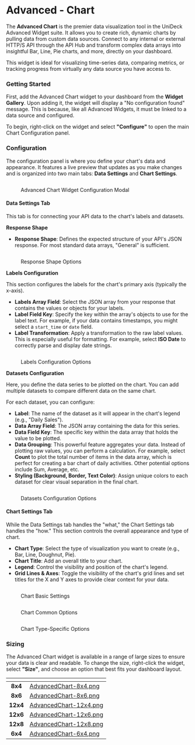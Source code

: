 # Advanced - Chart

The **Advanced Chart** is the premier data visualization tool in the UniDeck Advanced Widget suite. It allows you to create rich, dynamic charts by pulling data from custom data sources. Connect to any internal or external HTTP/S API through the API Hub and transform complex data arrays into insightful Bar, Line, Pie charts, and more, directly on your dashboard.

This widget is ideal for visualizing time-series data, comparing metrics, or tracking progress from virtually any data source you have access to.

### Getting Started

First, add the Advanced Chart widget to your dashboard from the **Widget Gallery**. Upon adding it, the widget will display a "No configuration found" message. This is because, like all Advanced Widgets, it must be linked to a data source and configured.

To begin, right-click on the widget and select **"Configure"** to open the main Chart Configuration panel.

### Configuration

The configuration panel is where you define your chart's data and appearance. It features a live preview that updates as you make changes and is organized into two main tabs: **Data Settings** and **Chart Settings**.

<figure><img src="../../.gitbook/assets/image (47).png" alt=""><figcaption><p>Advanced Chart Widget Configuration Modal</p></figcaption></figure>

#### Data Settings Tab

This tab is for connecting your API data to the chart's labels and datasets.

**Response Shape**

* **Response Shape**: Defines the expected structure of your API's JSON response. For most standard data arrays, "General" is sufficient.

<figure><img src="../../.gitbook/assets/image (48).png" alt=""><figcaption><p>Response Shape Options</p></figcaption></figure>

**Labels Configuration**

This section configures the labels for the chart's primary axis (typically the x-axis).

* **Labels Array Field**: Select the JSON array from your response that contains the values or objects for your labels.
* **Label Field Key**: Specify the key within the array's objects to use for the label text. For example, if your data contains timestamps, you might select a `start_time` or `date` field.
* **Label Transformation**: Apply a transformation to the raw label values. This is especially useful for formatting. For example, select **ISO Date** to correctly parse and display date strings.

<figure><img src="../../.gitbook/assets/image (49).png" alt=""><figcaption><p>Labels Configuration Options</p></figcaption></figure>

**Datasets Configuration**

Here, you define the data series to be plotted on the chart. You can add multiple datasets to compare different data on the same chart.

For each dataset, you can configure:

* **Label**: The name of the dataset as it will appear in the chart's legend (e.g., "Daily Sales").
* **Data Array Field**: The JSON array containing the data for this series.
* **Data Field Key**: The specific key within the data array that holds the value to be plotted.
* **Data Grouping**: This powerful feature aggregates your data. Instead of plotting raw values, you can perform a calculation. For example, select **Count** to plot the total number of items in the data array, which is perfect for creating a bar chart of daily activities. Other potential options include Sum, Average, etc.
* **Styling (Background, Border, Text Color)**: Assign unique colors to each dataset for clear visual separation in the final chart.

<figure><img src="../../.gitbook/assets/image (50).png" alt=""><figcaption><p>Datasets Configuration Options</p></figcaption></figure>

#### Chart Settings Tab

While the Data Settings tab handles the "what," the Chart Settings tab handles the "how." This section controls the overall appearance and type of chart.

* **Chart Type**: Select the type of visualization you want to create (e.g., Bar, Line, Doughnut, Pie).
* **Chart Title**: Add an overall title to your chart.
* **Legend**: Control the visibility and position of the chart's legend.
* **Grid Lines & Axes**: Toggle the visibility of the chart's grid lines and set titles for the X and Y axes to provide clear context for your data.

<div><figure><img src="../../.gitbook/assets/image (51).png" alt=""><figcaption><p>Chart Basic Settings</p></figcaption></figure> <figure><img src="../../.gitbook/assets/image (54).png" alt=""><figcaption><p>Chart Common Options</p></figcaption></figure> <figure><img src="../../.gitbook/assets/image (55).png" alt=""><figcaption><p>Chart Type-Specific Options</p></figcaption></figure></div>

### Sizing

The Advanced Chart widget is available in a range of large sizes to ensure your data is clear and readable. To change the size, right-click the widget, select **"Size"**, and choose an option that best fits your dashboard layout.

<table data-card-size="large" data-view="cards" data-full-width="true"><thead><tr><th align="center"></th><th data-hidden data-card-cover data-type="files"></th></tr></thead><tbody><tr><td align="center"><strong>8x4</strong></td><td><a href="../../.gitbook/assets/AdvancedChart-8x4.png">AdvancedChart-8x4.png</a></td></tr><tr><td align="center"><strong>8x6</strong></td><td><a href="../../.gitbook/assets/AdvancedChart-8x6.png">AdvancedChart-8x6.png</a></td></tr><tr><td align="center"><strong>12x4</strong></td><td><a href="../../.gitbook/assets/AdvancedChart-12x4.png">AdvancedChart-12x4.png</a></td></tr><tr><td align="center"><strong>12x6</strong></td><td><a href="../../.gitbook/assets/AdvancedChart-12x6.png">AdvancedChart-12x6.png</a></td></tr><tr><td align="center"><strong>12x8</strong></td><td><a href="../../.gitbook/assets/AdvancedChart-12x8.png">AdvancedChart-12x8.png</a></td></tr><tr><td align="center"><strong>6x4</strong></td><td><a href="../../.gitbook/assets/AdvancedChart-6x4.png">AdvancedChart-6x4.png</a></td></tr></tbody></table>
